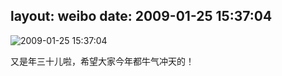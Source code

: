layout: weibo
date: 2009-01-25 15:37:04
---
<meta name="referrer" content="no-referrer" />

<img src="/images/renren.ico" style="float: left;"/>2009-01-25 15:37:04

又是年三十儿啦，希望大家今年都牛气冲天的！

